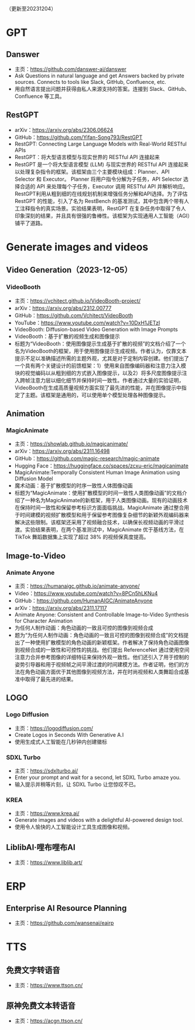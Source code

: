 （更新至20231204）
# GPT
## Danswer
- 主页：https://github.com/danswer-ai/danswer
- Ask Questions in natural language and get Answers backed by private sources. Connects to tools like Slack, GitHub, Confluence, etc.
- 用自然语言提出问题并获得由私人来源支持的答案。连接到 Slack、GitHub、Confluence 等工具。
## RestGPT
- arXiv：https://arxiv.org/abs/2306.06624
- GitHub：https://github.com/Yifan-Song793/RestGPT
- RestGPT: Connecting Large Language Models with Real-World RESTful APIs
- RestGPT：将大型语言模型与现实世界的 RESTful API 连接起来
- RestGPT 是一个将大型语言模型 (LLM) 与现实世界的 RESTful API 连接起来以处理复杂指令的框架。该框架由三个主要模块组成：Planner、API Selector 和 Executor。 Planner 将用户指令分解为子任务，API Selector 选择合适的 API 来处理每个子任务，Executor 调用 RESTful API 并解析响应。 RestGPT利用从粗到细的在线规划机制来增强任务分解和API选择。为了评估 RestGPT 的性能，引入了名为 RestBench 的基准测试，其中包含两个带有人工注释指令的真实场景。实验结果表明，RestGPT 在复杂任务中取得了令人印象深刻的结果，并且具有很强的鲁棒性。该框架为实现通用人工智能（AGI）铺平了道路。
# Generate images and videos
## Video Generation（2023-12-05）
### VideoBooth
- 主页：https://vchitect.github.io/VideoBooth-project/
- arXiv：https://arxiv.org/abs/2312.00777
- GitHub：https://github.com/Vchitect/VideoBooth
- YouTube：https://www.youtube.com/watch?v=10DxH1JETzI
- VideoBooth: Diffusion-based Video Generation with Image Prompts
- VideoBooth：基于扩散的视频生成和图像提示
- 标题为“VideoBooth：使用图像提示生成基于扩散的视频”的文档介绍了一个名为VideoBooth的框架，用于使用图像提示生成视频。作者认为，仅靠文本提示不足以准确描述所需的主题外观，尤其是对于定制内容创建。他们提出了一个具有两个关键设计的前馈框架：1）使用来自图像编码器和注意力注入模块的视觉编码以从粗到细的方式嵌入图像提示，以及2）将多尺度图像提示注入跨帧注意力层以细化细节并保持时间一致性。作者通过大量的实验证明，VideoBooth在生成高质量视频方面实现了最先进的性能，并在图像提示中指定了主题。该框架是通用的，可以使用单个模型处理各种图像提示。
## Animation
### MagicAnimate
- 主页：https://showlab.github.io/magicanimate/
- arXiv：https://arxiv.org/abs/2311.16498
- GitHub：https://github.com/magic-research/magic-animate
- Hugging Face：https://huggingface.co/spaces/zcxu-eric/magicanimate
- MagicAnimate:Temporally Consistent Human Image Animation using Diffusion Model
- 魔术动画：基于扩散模型的时序一致性人体图像动画
- 标题为“MagicAnimate：使用扩散模型的时间一致性人类图像动画”的文档介绍了一种名为MagicAnimate的新框架，用于人类图像动画。现有的动画技术在保持时间一致性和保留参考标识方面面临挑战。MagicAnimate 通过整合用于时间建模的视频扩散模型和用于保留参考图像复杂细节的新颖外观编码器来解决这些限制。该框架还采用了视频融合技术，以确保长视频动画的平滑过渡。实验结果表明，在两个基准测试中，MagicAnimate 优于基线方法，在 TikTok 舞蹈数据集上实现了超过 38% 的视频保真度提高。
## Image-to-Video
### Animate Anyone
- 主页：https://humanaigc.github.io/animate-anyone/
- Video：https://www.youtube.com/watch?v=8PCn5hLKNu4
- GitHub：https://github.com/HumanAIGC/AnimateAnyone
- arXiv：https://arxiv.org/abs/2311.17117
- Animate Anyone: Consistent and Controllable Image-to-Video Synthesis for Character Animation
- 为任何人制作动画：角色动画的一致且可控的图像到视频合成
- 题为“为任何人制作动画：角色动画的一致且可控的图像到视频合成”的文档提出了一种使用扩散模型的角色动画的新颖框架。作者解决了保持角色动画图像到视频合成的一致性和可控性的挑战。他们提出 ReferenceNet 通过使用空间注意力合并参考图像的详细特征来保持外观一致性。他们还引入了用于控制的姿势引导器和用于视频帧之间平滑过渡的时间建模方法。作者证明，他们的方法在角色动画方面优于其他图像到视频方法，并在时尚视频和人类舞蹈合成基准中取得了最先进的结果。
## LOGO
### Logo Diffusion
- 主页：https://logodiffusion.com/
- Create Logos in Seconds With Generative A.I
- 使用生成式人工智能在几秒钟内创建徽标
### SDXL Turbo
- 主页：https://sdxlturbo.ai/
- Enter your prompt and wait for a second, let SDXL Turbo amaze you.
- 输入提示并稍等片刻，让 SDXL Turbo 让您惊叹不已。
### KREA
- 主页：https://www.krea.ai/
- Generate images and videos with a delightful AI-powered design tool.
- 使用令人愉快的人工智能设计工具生成图像和视频。
## LiblibAI·哩布哩布AI
- 主页：https://www.liblib.art/
# ERP
## Enterprise AI Resource Planning
- 主页：https://github.com/wansenai/eairp
# TTS
## 免费文字转语音
- 主页：https://www.ttson.cn/
## 原神免费文本转语音
- 主页：https://acgn.ttson.cn/
